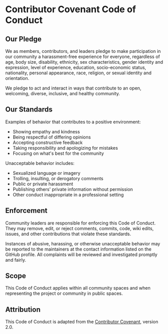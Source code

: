 # Contributor Covenant Code of Conduct

## Our Pledge

We as members, contributors, and leaders pledge to make participation in our community a harassment-free experience for everyone, regardless of age, body size, disability, ethnicity, sex characteristics, gender identity and expression, level of experience, education, socio-economic status, nationality, personal appearance, race, religion, or sexual identity and orientation.

We pledge to act and interact in ways that contribute to an open, welcoming, diverse, inclusive, and healthy community.

## Our Standards

Examples of behavior that contributes to a positive environment:

- Showing empathy and kindness
- Being respectful of differing opinions
- Accepting constructive feedback
- Taking responsibility and apologizing for mistakes
- Focusing on what's best for the community

Unacceptable behavior includes:

- Sexualized language or imagery
- Trolling, insulting, or derogatory comments
- Public or private harassment
- Publishing others' private information without permission
- Other conduct inappropriate in a professional setting

## Enforcement

Community leaders are responsible for enforcing this Code of Conduct. They may remove, edit, or reject comments, commits, code, wiki edits, issues, and other contributions that violate these standards.

Instances of abusive, harassing, or otherwise unacceptable behavior may be reported to the maintainers at the contact information listed on the GitHub profile. All complaints will be reviewed and investigated promptly and fairly.

## Scope

This Code of Conduct applies within all community spaces and when representing the project or community in public spaces.

## Attribution

This Code of Conduct is adapted from the [Contributor Covenant](https://www.contributor-covenant.org/version/2/0/code_of_conduct.html), version 2.0.
